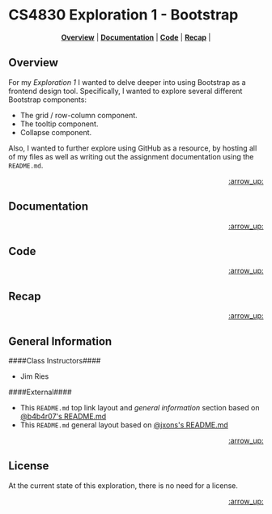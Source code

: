 # CS4830 Exploration 1 - Bootstrap

<p align="center">
<b><a href="#overview">Overview</a></b>
|
<b><a href="#documentation">Documentation</a></b>
|
<b><a href="#code">Code</a></b>
|
<b><a href="#recap">Recap</a></b>
|
</p>

## Overview 

For my *Exploration 1* I wanted to delve deeper into using Bootstrap as a frontend design tool. Specifically, I wanted to explore several different Bootstrap components: 

- The grid / row-column component.
- The tooltip component.
- Collapse component.

Also, I wanted to further explore using GitHub as a resource, by hosting all of my files as well as writing out the assignment documentation using the `README.md`.

<p align="right"><a href="#top">:arrow_up:</a></p>

## Documentation 

<p align="right"><a href="#top">:arrow_up:</a></p>

## Code 

<p align="right"><a href="#top">:arrow_up:</a></p>

## Recap 



<p align="right"><a href="#top">:arrow_up:</a></p>

## General Information 

####Class Instructors####
+ Jim Ries

####External####
- This `README.md` top link layout and *general information* section based on [@b4b4r07's README.md](https://github.com/b4b4r07/dotfiles)
- This `README.md` general layout based on [@jxons's README.md](https://gist.github.com/jxson/1784669)

<p align="right"><a href="#top">:arrow_up:</a></p>

## License

At the current state of this exploration, there is no need for a license.

<p align="right"><a href="#top">:arrow_up:</a></p>

